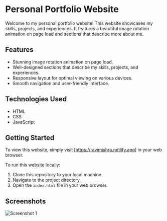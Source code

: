 
# Personal Portfolio Website

Welcome to my personal portfolio website! This website showcases my skills, projects, and experiences. It features a beautiful image rotation animation on page load and sections that describe more about me.

## Features

- Stunning image rotation animation on page load.
- Well-designed sections that describe my skills, projects, and experiences.
- Responsive layout for optimal viewing on various devices.
- Smooth navigation and user-friendly interface.

## Technologies Used

- HTML
- CSS
- JavaScript

## Getting Started

To view this website, simply visit [https://ravimishra.netlify.app] in your web browser.

To run this website locally:

1. Clone this repository to your local machine.
2. Navigate to the project directory.
3. Open the `index.html` file in your web browser.

## Screenshots

![Screenshot 1](https://user-images.githubusercontent.com/76418400/197363774-29046b3a-a5bb-4cd8-9c58-0ee933ae1146.png)
